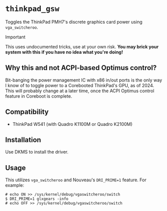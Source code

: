 # `thinkpad_gsw`

Toggles the ThinkPad PMH7's discrete graphics card power using `vga_switcheroo`.

> [!IMPORTANT]
> This uses undocumented tricks, use at your own risk.
> **You may brick your system with this if you have no idea what you're doing!**

## Why this and not ACPI-based Optimus control?

Bit-banging the power management IC with x86 in/out ports is the only way I 
know of to toggle power to a Corebooted ThinkPad's GPU, as of 2024. This will 
probably change at a later time, once the ACPI Optimus control feature in 
Coreboot is complete.

## Compatibility

- ThinkPad W541 (with Quadro K1100M or Quadro K2100M)

## Installation

Use DKMS to install the driver.

## Usage

This utilizes `vga_switcheroo` and Nouveau's `DRI_PRIME=1` feature. For example:

```shell
# echo ON >> /sys/kernel/debug/vgaswitcheroo/switch
$ DRI_PRIME=1 glxgears -info
# echo OFF >> /sys/kernel/debug/vgaswitcheroo/switch
```
